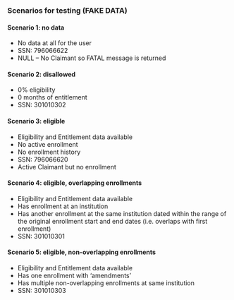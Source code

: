 ### Scenarios for testing (FAKE DATA)

#### Scenario 1: no data

- No data at all for the user
- SSN: 796066622
- NULL – No Claimant so FATAL message is returned


#### Scenario 2: disallowed

- 0% eligibility
- 0 months of entitlement
- SSN: 301010302
 

#### Scenario 3: eligible

- Eligibility and Entitlement data available
- No active enrollment
- No enrollment history
- SSN: 796066620
- Active Claimant but no enrollment              
 

#### Scenario 4: eligible, overlapping enrollments

- Eligibility and Entitlement data available
- Has enrollment at an institution
- Has another enrollment at the same institution dated within the range of the original enrollment start and end dates (i.e. overlaps with first enrollment)
- SSN: 301010301                                                          


#### Scenario 5: eligible, non-overlapping enrollments

- Eligibility and Entitlement data available
- Has one enrollment with ‘amendments’
- Has multiple non-overlapping enrollments at same institution
- SSN: 301010303

